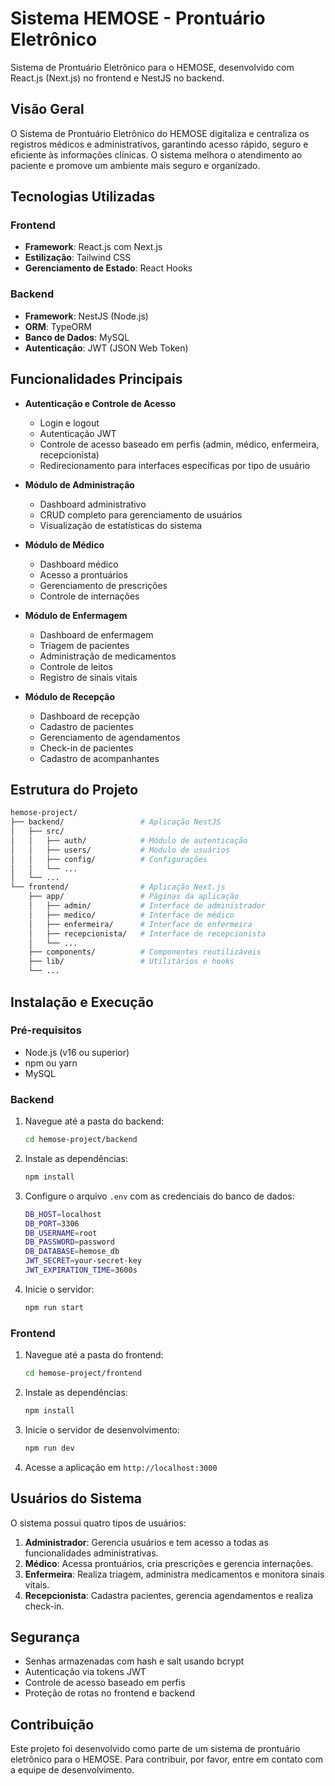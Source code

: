 # Sistema HEMOSE - Prontuário Eletrônico

Sistema de Prontuário Eletrônico para o HEMOSE, desenvolvido com React.js (Next.js) no frontend e NestJS no backend.

## Visão Geral

O Sistema de Prontuário Eletrônico do HEMOSE digitaliza e centraliza os registros médicos e administrativos, garantindo acesso rápido, seguro e eficiente às informações clínicas. O sistema melhora o atendimento ao paciente e promove um ambiente mais seguro e organizado.

## Tecnologias Utilizadas

### Frontend

- **Framework**: React.js com Next.js
- **Estilização**: Tailwind CSS
- **Gerenciamento de Estado**: React Hooks

### Backend

- **Framework**: NestJS (Node.js)
- **ORM**: TypeORM
- **Banco de Dados**: MySQL
- **Autenticação**: JWT (JSON Web Token)

## Funcionalidades Principais

- **Autenticação e Controle de Acesso**

  - Login e logout
  - Autenticação JWT
  - Controle de acesso baseado em perfis (admin, médico, enfermeira, recepcionista)
  - Redirecionamento para interfaces específicas por tipo de usuário

- **Módulo de Administração**

  - Dashboard administrativo
  - CRUD completo para gerenciamento de usuários
  - Visualização de estatísticas do sistema

- **Módulo de Médico**

  - Dashboard médico
  - Acesso a prontuários
  - Gerenciamento de prescrições
  - Controle de internações

- **Módulo de Enfermagem**

  - Dashboard de enfermagem
  - Triagem de pacientes
  - Administração de medicamentos
  - Controle de leitos
  - Registro de sinais vitais

- **Módulo de Recepção**
  - Dashboard de recepção
  - Cadastro de pacientes
  - Gerenciamento de agendamentos
  - Check-in de pacientes
  - Cadastro de acompanhantes

## Estrutura do Projeto

```bash
hemose-project/
├── backend/                 # Aplicação NestJS
│   ├── src/
│   │   ├── auth/            # Módulo de autenticação
│   │   ├── users/           # Módulo de usuários
│   │   ├── config/          # Configurações
│   │   └── ...
│   └── ...
└── frontend/                # Aplicação Next.js
    ├── app/                 # Páginas da aplicação
    │   ├── admin/           # Interface de administrador
    │   ├── medico/          # Interface de médico
    │   ├── enfermeira/      # Interface de enfermeira
    │   ├── recepcionista/   # Interface de recepcionista
    │   └── ...
    ├── components/          # Componentes reutilizáveis
    ├── lib/                 # Utilitários e hooks
    └── ...
```

## Instalação e Execução

### Pré-requisitos

- Node.js (v16 ou superior)
- npm ou yarn
- MySQL

### Backend

1. Navegue até a pasta do backend:

   ```bash
   cd hemose-project/backend
   ```

2. Instale as dependências:

   ```bash
   npm install
   ```

3. Configure o arquivo `.env` com as credenciais do banco de dados:

   ```bash
   DB_HOST=localhost
   DB_PORT=3306
   DB_USERNAME=root
   DB_PASSWORD=password
   DB_DATABASE=hemose_db
   JWT_SECRET=your-secret-key
   JWT_EXPIRATION_TIME=3600s
   ```

4. Inicie o servidor:

   ```bash
   npm run start
   ```

### Frontend

1. Navegue até a pasta do frontend:

   ```bash
   cd hemose-project/frontend
   ```

2. Instale as dependências:

   ```bash
   npm install
   ```

3. Inicie o servidor de desenvolvimento:

   ```bash
   npm run dev
   ```

4. Acesse a aplicação em `http://localhost:3000`

## Usuários do Sistema

O sistema possui quatro tipos de usuários:

1. **Administrador**: Gerencia usuários e tem acesso a todas as funcionalidades administrativas.
2. **Médico**: Acessa prontuários, cria prescrições e gerencia internações.
3. **Enfermeira**: Realiza triagem, administra medicamentos e monitora sinais vitais.
4. **Recepcionista**: Cadastra pacientes, gerencia agendamentos e realiza check-in.

## Segurança

- Senhas armazenadas com hash e salt usando bcrypt
- Autenticação via tokens JWT
- Controle de acesso baseado em perfis
- Proteção de rotas no frontend e backend

## Contribuição

Este projeto foi desenvolvido como parte de um sistema de prontuário eletrônico para o HEMOSE. Para contribuir, por favor, entre em contato com a equipe de desenvolvimento.
